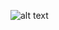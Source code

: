 

![alt text](https://github.com/NakajimaDaniel/recipe_list/tree/master/src/images/logo.png?raw=true)

